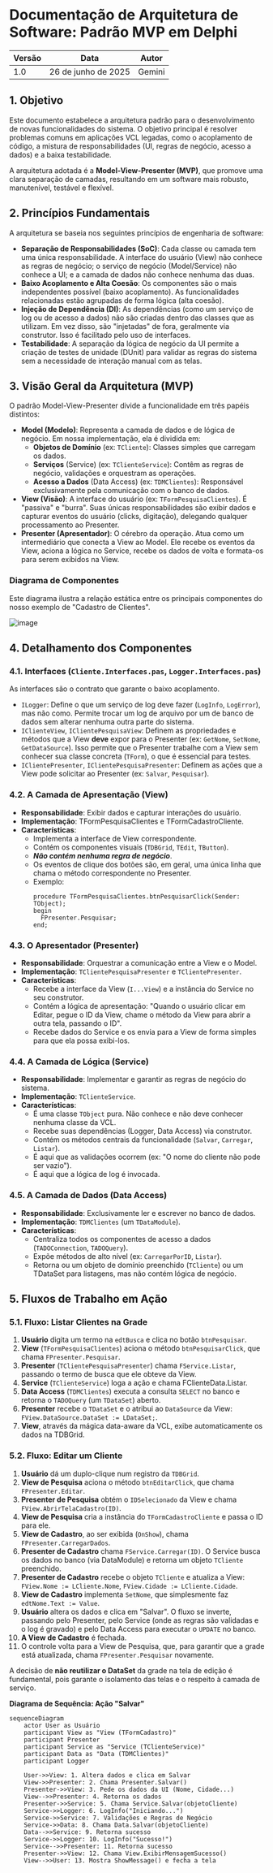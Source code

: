 # Documentação de Arquitetura de Software: Padrão MVP em Delphi

| Versão | Data | Autor |
|-|-|-|
| 1.0 | 26 de junho de 2025 | Gemini |

## 1. Objetivo
Este documento estabelece a arquitetura padrão para o desenvolvimento de novas funcionalidades do sistema. O objetivo principal é resolver problemas comuns em aplicações VCL legadas, como o acoplamento de código, a mistura de responsabilidades (UI, regras de negócio, acesso a dados) e a baixa testabilidade.

A arquitetura adotada é a **Model-View-Presenter (MVP)**, que promove uma clara separação de camadas, resultando em um software mais robusto, manutenível, testável e flexível.

## 2. Princípios Fundamentais
A arquitetura se baseia nos seguintes princípios de engenharia de software:

- **Separação de Responsabilidades (SoC)**: Cada classe ou camada tem uma única responsabilidade. A interface do usuário (View) não conhece as regras de negócio; o serviço de negócio (Model/Service) não conhece a UI; e a camada de dados não conhece nenhuma das duas.
- **Baixo Acoplamento e Alta Coesão**: Os componentes são o mais independentes possível (baixo acoplamento). As funcionalidades relacionadas estão agrupadas de forma lógica (alta coesão).
- **Injeção de Dependência (DI)**: As dependências (como um serviço de log ou de acesso a dados) não são criadas dentro das classes que as utilizam. Em vez disso, são "injetadas" de fora, geralmente via construtor. Isso é facilitado pelo uso de interfaces.
- **Testabilidade**: A separação da lógica de negócio da UI permite a criação de testes de unidade (DUnit) para validar as regras do sistema sem a necessidade de interação manual com as telas.

## 3. Visão Geral da Arquitetura (MVP)
O padrão Model-View-Presenter divide a funcionalidade em três papéis distintos:

- **Model (Modelo)**: Representa a camada de dados e de lógica de negócio. Em nossa implementação, ela é dividida em:
  - **Objetos de Domínio** (ex: `TCliente`): Classes simples que carregam os dados.
  - **Serviços** (Service) (ex: `TClienteService`): Contêm as regras de negócio, validações e orquestram as operações.  
  - **Acesso a Dados** (Data Access) (ex: `TDMClientes`): Responsável exclusivamente pela comunicação com o banco de dados.
- **View (Visão)**: A interface do usuário (ex: `TFormPesquisaClientes`). É "passiva" e "burra". Suas únicas responsabilidades são exibir dados e capturar eventos do usuário (clicks, digitação), delegando qualquer processamento ao Presenter.
- **Presenter (Apresentador)**: O cérebro da operação. Atua como um intermediário que conecta a View ao Model. Ele recebe os eventos da View, aciona a lógica no Service, recebe os dados de volta e formata-os para serem exibidos na View.

### Diagrama de Componentes
Este diagrama ilustra a relação estática entre os principais componentes do nosso exemplo de "Cadastro de Clientes".

![image](https://github.com/user-attachments/assets/26d5867c-ca00-4265-9c45-d740aa1a7c5f)

## 4. Detalhamento dos Componentes
### 4.1. Interfaces (`Cliente.Interfaces.pas`, `Logger.Interfaces.pas`)
As interfaces são o contrato que garante o baixo acoplamento.

- `ILogger`: Define o que um serviço de log deve fazer (`LogInfo`, `LogError`), mas não como. Permite trocar um log de arquivo por um de banco de dados sem alterar nenhuma outra parte do sistema.
- `IClienteView`, `IClientePesquisaView`: Definem as propriedades e métodos que a View **deve** expor para o Presenter (ex: `GetNome`, `SetNome`, `GetDataSource`). Isso permite que o Presenter trabalhe com a View sem conhecer sua classe concreta (`TForm`), o que é essencial para testes.
- `IClientePresenter`, `IClientePesquisaPresenter`: Definem as ações que a View pode solicitar ao Presenter (ex: `Salvar`, `Pesquisar`).

### 4.2. A Camada de Apresentação (View)
- **Responsabilidade**: Exibir dados e capturar interações do usuário.
- **Implementação**: TFormPesquisaClientes e TFormCadastroCliente.
- **Características**:
  - Implementa a interface de View correspondente.
  - Contém os componentes visuais (`TDBGrid`, `TEdit`, `TButton`).
  - _**Não contém nenhuma regra de negócio**_.
  - Os eventos de clique dos botões são, em geral, uma única linha que chama o método correspondente no Presenter.
  - Exemplo:
    ```delphi
    procedure TFormPesquisaClientes.btnPesquisarClick(Sender: TObject);
    begin
      FPresenter.Pesquisar;
    end;
    ```

### 4.3. O Apresentador (Presenter)
- **Responsabilidade**: Orquestrar a comunicação entre a View e o Model.
- **Implementação**: `TClientePesquisaPresenter` e `TClientePresenter`.
- **Características**:
  - Recebe a interface da View (`I...View`) e a instância do Service no seu construtor.
  - Contém a lógica de apresentação: "Quando o usuário clicar em Editar, pegue o ID da View, chame o método da View para abrir a outra tela, passando o ID".
  - Recebe dados do Service e os envia para a View de forma simples para que ela possa exibi-los.

### 4.4. A Camada de Lógica (Service)
- **Responsabilidade**: Implementar e garantir as regras de negócio do sistema.
- **Implementação**: `TClienteService`.
- **Características**:
  - É uma classe `TObject` pura. Não conhece e não deve conhecer nenhuma classe da VCL.
  - Recebe suas dependências (Logger, Data Access) via construtor.
  - Contém os métodos centrais da funcionalidade (`Salvar`, `Carregar`, `Listar`).
  - É aqui que as validações ocorrem (ex: "O nome do cliente não pode ser vazio").
  - É aqui que a lógica de log é invocada.

### 4.5. A Camada de Dados (Data Access)
- **Responsabilidade**: Exclusivamente ler e escrever no banco de dados.
- **Implementação**: `TDMClientes` (um `TDataModule`).
- **Características**:
  - Centraliza todos os componentes de acesso a dados (`TADOConnection`, `TADOQuery`).
  - Expõe métodos de alto nível (ex: `CarregarPorID`, `Listar`).
  - Retorna ou um objeto de domínio preenchido (`TCliente`) ou um TDataSet para listagens, mas não contém lógica de negócio.

## 5. Fluxos de Trabalho em Ação

### 5.1. Fluxo: Listar Clientes na Grade
1. **Usuário** digita um termo na `edtBusca` e clica no botão `btnPesquisar`.
2. **View** (`TFormPesquisaClientes`) aciona o método `btnPesquisarClick`, que chama `FPresenter.Pesquisar`.
3. **Presenter** (`TClientePesquisaPresenter`) chama `FService.Listar`, passando o termo de busca que ele obteve da View.
4. **Service** (`TClienteService`) loga a ação e chama FClienteData.Listar.
5. **Data Access** (`TDMClientes`) executa a consulta `SELECT` no banco e retorna o `TADOQuery` (um `TDataSet`) aberto.
6. **Presenter** recebe o `TDataSet` e o atribui ao `DataSource` da View: `FView.DataSource.DataSet := LDataSet;`.
7. **View**, através da mágica data-aware da VCL, exibe automaticamente os dados na TDBGrid.

### 5.2. Fluxo: Editar um Cliente
1. **Usuário** dá um duplo-clique num registro da `TDBGrid`.
2. **View de Pesquisa** aciona o método `btnEditarClick`, que chama `FPresenter.Editar`.
3. **Presenter de Pesquisa** obtém o `IDSelecionado` da View e chama `FView.AbrirTelaCadastro(ID)`.
4. **View de Pesquisa** cria a instância do `TFormCadastroCliente` e passa o ID para ele.
5. **View de Cadastro**, ao ser exibida (`OnShow`), chama `FPresenter.CarregarDados`.
6. **Presenter de Cadastro** chama `FService.Carregar(ID)`. O Service busca os dados no banco (via DataModule) e retorna um objeto `TCliente` preenchido.
7. **Presenter de Cadastro** recebe o objeto `TCliente` e atualiza a View: `FView.Nome := LCliente.Nome`, `FView.Cidade := LCliente.Cidade`.
8. **View de Cadastro** implementa `SetNome`, que simplesmente faz `edtNome.Text := Value`.
9. **Usuário** altera os dados e clica em "Salvar". O fluxo se inverte, passando pelo Presenter, pelo Service (onde as regras são validadas e o log é gravado) e pelo Data Access para executar o `UPDATE` no banco.
10. **A View de Cadastro** é fechada.
11. O controle volta para a View de Pesquisa, que, para garantir que a grade está atualizada, chama `FPresenter.Pesquisar` novamente.

A decisão de **não reutilizar o DataSet** da grade na tela de edição é fundamental, pois garante o isolamento das telas e o respeito à camada de serviço.

**Diagrama de Sequência: Ação "Salvar"**

```mermaid
sequenceDiagram
    actor User as Usuário
    participant View as "View (TFormCadastro)"
    participant Presenter
    participant Service as "Service (TClienteService)"
    participant Data as "Data (TDMClientes)"
    participant Logger

    User->>View: 1. Altera dados e clica em Salvar
    View->>Presenter: 2. Chama Presenter.Salvar()
    Presenter->>View: 3. Pede os dados da UI (Nome, Cidade...)
    View-->>Presenter: 4. Retorna os dados
    Presenter->>Service: 5. Chama Service.Salvar(objetoCliente)
    Service->>Logger: 6. LogInfo("Iniciando...")
    Service->>Service: 7. Validações e Regras de Negócio
    Service->>Data: 8. Chama Data.Salvar(objetoCliente)
    Data-->>Service: 9. Retorna sucesso
    Service->>Logger: 10. LogInfo("Sucesso!")
    Service-->>Presenter: 11. Retorna sucesso
    Presenter->>View: 12. Chama View.ExibirMensagemSucesso()
    View-->>User: 13. Mostra ShowMessage() e fecha a tela
```
